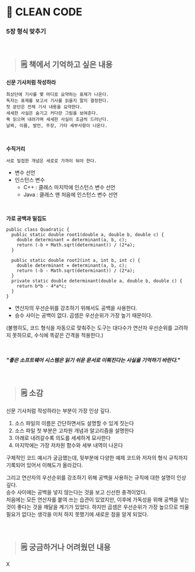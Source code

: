 # **📖 CLEAN CODE**
### **5장 형식 맞추기**
<br>

> ## 🗒️ 책에서 기억하고 싶은 내용  
**신문 기사처럼 작성하라**   
```
최상단에 기사를 몇 마디로 요약하는 표제가 나온다.
독자는 표제를 보고서 기사를 읽을지 말지 결정한다.
첫 문단은 전체 기사 내용을 요약한다.
세세한 사실은 숨기고 커다란 그림을 보여준다.
쭉 읽으며 내려가며 세세한 사실이 조금씩 드러난다.
날짜, 이름, 발언, 주장, 기타 세부사항이 나온다.
```
<br>

**수직거리**
```
서로 밀접한 개념은 세로로 가까이 둬야 한다.
```
- 변수 선언
- 인스턴스 변수
  + C++ : 클래스 마지막에 인스턴스 변수 선언
  + Java : 클래스 맨 처음에 인스턴스 변수 선언
<br>

**가로 공백과 밀집도**
```
public class Quadratic {
  public static double root1(double a, double b, double c) {
    double determinant = determinant(a, b, c);
    return (-b + Math.sqrt(determinant)) / (2*a);
  }

  public static double root2(int a, int b, int c) {
    double determinant = determinant(a, b, c);
    return (-b - Math.sqrt(determinant)) / (2*a);
  }
  private static double determinant(double a, double b, double c) {
    return b*b - 4*a*c;
  }
}
```
- 연산자의 우선순위를 강조하기 위해서도 공백을 사용한다.   
- 승수 사이는 공백이 없다. 곱셈은 우선순위가 가장 높기 때문이다.


(불행히도, 코드 형식을 자동으로 맞춰주는 도구는 대다수가 연산자 우선순위를 고려하지 못하므로,
수식에 똑같은 간격을 적용한다.)
<br><br><br>

***"좋은 소프트웨어 시스템은 읽기 쉬운 문서로 이뤄진다는 사실을 기억하기 바란다."***
<br><br><br>

> ## 🗒️ 소감
신문 기사처럼 작성하라는 부분이 가장 인상 깊다.
1. 소스 파일의 이름은 간단하면서도 설명할 수 있게 짓는다
2. 소스 파일 첫 부분은 고차원 개념과 알고리즘을 설명한다
3. 아래로 내려갈수록 의도를 세세하게 묘사한다
4. 마지막에는 가장 저차원 함수와 세부 내역이 나온다


구체적인 코드 예시가 궁금했는데, 뒷부분에 다양한 예제 코드와 저자의 형식 규칙까지 기록되어 있어서 이해도가 올라갔다.


그리고 연산자의 우선순위를 강조하기 위해 공백을 사용하는 규칙에 대한 설명이 인상 깊다.   
승수 사이에는 공백을 넣지 않는다는 것을 보고 신선한 충격이었다.   
처음에는 모든 연산자를 붙여 쓰는 습관이 있었지만,
이후에 가독성을 위해 공백을 넣는 것이 좋다는 것을 깨달을 계기가 있었다.
하지만 곱셈은 우선순위가 가장 높으므로 띄울 필요가 없다는 생각을 미처 하지 못했기에 새로운 점을 알게 되었다.
<br><br><br>

> ## 🗒️ 궁금하거나 어려웠던 내용
X
